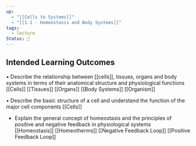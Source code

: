 ```yaml
---
up:
  - "[[Cells to Systems]]"
  - "[[1.1 - Homeostasis and Body Systems]]"
tags:
  - lecture
Status: 🌳
---
```

## Intended Learning Outcomes

• Describe the relationship between [[cells]], tissues, organs and body systems in terms of their anatomical structure and physiological functions 
[[Cells]]
[[Tissues]]
[[Organs]]
[[Body Systems]]
[[Organism]]

• Describe the basic structure of a cell and understand the function of the major cell components 
[[Cells]]

- Explain the general concept of homeostasis and the principles of positive and negative feedback in physiological systems
[[Homeostasis]]
[[Homeotherms]]
[[Negative Feedback Loop]]
[[Positive Feedback Loop]]




